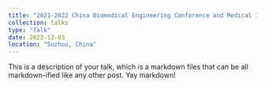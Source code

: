 ```yaml
---
title: "2021-2022 China Biomedical Engineering Conference and Medical Innovation Summi"
collection: talks
type: "Talk"
date: 2023-12-03
location: "Suzhou, China"
---
```


This is a description of your talk, which is a markdown files that can be all markdown-ified like any other post. Yay markdown!
